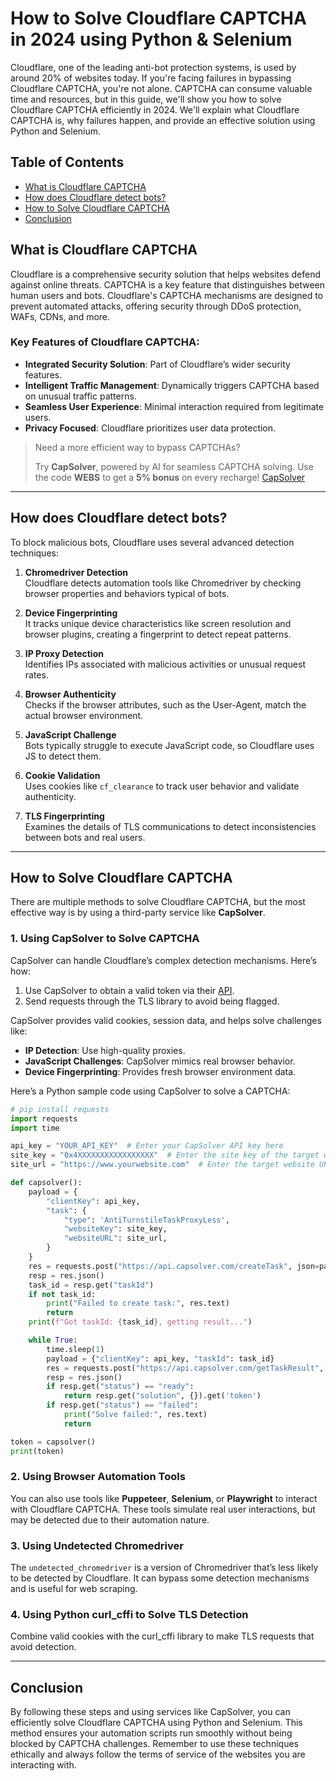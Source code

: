 

# How to Solve Cloudflare CAPTCHA in 2024 using Python & Selenium

Cloudflare, one of the leading anti-bot protection systems, is used by around 20% of websites today. If you're facing failures in bypassing Cloudflare CAPTCHA, you're not alone. CAPTCHA can consume valuable time and resources, but in this guide, we'll show you how to solve Cloudflare CAPTCHA efficiently in 2024. We'll explain what Cloudflare CAPTCHA is, why failures happen, and provide an effective solution using Python and Selenium.

## Table of Contents

- [What is Cloudflare CAPTCHA](#what-is-cloudflare-captcha)
- [How does Cloudflare detect bots?](#how-does-cloudflare-detect-bots)
- [How to Solve Cloudflare CAPTCHA](#how-to-solve-cloudflare-captcha)
- [Conclusion](#conclusion)

## What is Cloudflare CAPTCHA

Cloudflare is a comprehensive security solution that helps websites defend against online threats. CAPTCHA is a key feature that distinguishes between human users and bots. Cloudflare's CAPTCHA mechanisms are designed to prevent automated attacks, offering security through DDoS protection, WAFs, CDNs, and more.

### Key Features of Cloudflare CAPTCHA:

- **Integrated Security Solution**: Part of Cloudflare’s wider security features.
- **Intelligent Traffic Management**: Dynamically triggers CAPTCHA based on unusual traffic patterns.
- **Seamless User Experience**: Minimal interaction required from legitimate users.
- **Privacy Focused**: Cloudflare prioritizes user data protection.

> Need a more efficient way to bypass CAPTCHAs?
>
> Try **CapSolver**, powered by AI for seamless CAPTCHA solving. Use the code **WEBS** to get a **5% bonus** on every recharge! [CapSolver](https://www.capsolver.com/)

---

## How does Cloudflare detect bots?

To block malicious bots, Cloudflare uses several advanced detection techniques:

1. **Chromedriver Detection**  
   Cloudflare detects automation tools like Chromedriver by checking browser properties and behaviors typical of bots.

2. **Device Fingerprinting**  
   It tracks unique device characteristics like screen resolution and browser plugins, creating a fingerprint to detect repeat patterns.

3. **IP Proxy Detection**  
   Identifies IPs associated with malicious activities or unusual request rates.

4. **Browser Authenticity**  
   Checks if the browser attributes, such as the User-Agent, match the actual browser environment.

5. **JavaScript Challenge**  
   Bots typically struggle to execute JavaScript code, so Cloudflare uses JS to detect them.

6. **Cookie Validation**  
   Uses cookies like `cf_clearance` to track user behavior and validate authenticity.

7. **TLS Fingerprinting**  
   Examines the details of TLS communications to detect inconsistencies between bots and real users.

---

## How to Solve Cloudflare CAPTCHA

There are multiple methods to solve Cloudflare CAPTCHA, but the most effective way is by using a third-party service like **CapSolver**.

### 1. Using CapSolver to Solve CAPTCHA

CapSolver can handle Cloudflare’s complex detection mechanisms. Here’s how:

1. Use CapSolver to obtain a valid token via their [API](https://docs.capsolver.com/guide/antibots/cloudflare_turnstile.html).
2. Send requests through the TLS library to avoid being flagged.

CapSolver provides valid cookies, session data, and helps solve challenges like:

- **IP Detection**: Use high-quality proxies.
- **JavaScript Challenges**: CapSolver mimics real browser behavior.
- **Device Fingerprinting**: Provides fresh browser environment data.

Here’s a Python sample code using CapSolver to solve a CAPTCHA:

```python
# pip install requests
import requests
import time

api_key = "YOUR_API_KEY"  # Enter your CapSolver API key here
site_key = "0x4XXXXXXXXXXXXXXXXX"  # Enter the site key of the target website
site_url = "https://www.yourwebsite.com"  # Enter the target website URL

def capsolver():
    payload = {
        "clientKey": api_key,
        "task": {
            "type": 'AntiTurnstileTaskProxyLess',
            "websiteKey": site_key,
            "websiteURL": site_url,
        }
    }
    res = requests.post("https://api.capsolver.com/createTask", json=payload)
    resp = res.json()
    task_id = resp.get("taskId")
    if not task_id:
        print("Failed to create task:", res.text)
        return
    print(f"Got taskId: {task_id}, getting result...")

    while True:
        time.sleep(1)
        payload = {"clientKey": api_key, "taskId": task_id}
        res = requests.post("https://api.capsolver.com/getTaskResult", json=payload)
        resp = res.json()
        if resp.get("status") == "ready":
            return resp.get("solution", {}).get('token')
        if resp.get("status") == "failed":
            print("Solve failed:", res.text)
            return

token = capsolver()
print(token)
```

### 2. Using Browser Automation Tools

You can also use tools like **Puppeteer**, **Selenium**, or **Playwright** to interact with Cloudflare CAPTCHA. These tools simulate real user interactions, but may be detected due to their automation nature.

### 3. Using **Undetected Chromedriver**

The `undetected_chromedriver` is a version of Chromedriver that’s less likely to be detected by Cloudflare. It can bypass some detection mechanisms and is useful for web scraping.

### 4. Using **Python curl_cffi to Solve TLS Detection**

Combine valid cookies with the curl_cffi library to make TLS requests that avoid detection.

---

## Conclusion

By following these steps and using services like CapSolver, you can efficiently solve Cloudflare CAPTCHA using Python and Selenium. This method ensures your automation scripts run smoothly without being blocked by CAPTCHA challenges. Remember to use these techniques ethically and always follow the terms of service of the websites you are interacting with.
